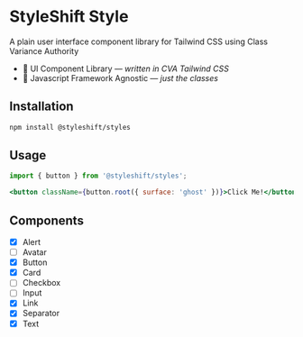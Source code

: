 # StyleShift Style

A plain user interface component library for Tailwind CSS using Class Variance Authority

- 🎨 UI Component Library — _written in CVA Tailwind CSS_
- 🎯 Javascript Framework Agnostic — _just the classes_

## Installation

```bash
npm install @styleshift/styles
```

## Usage

```jsx
import { button } from '@styleshift/styles';

<button className={button.root({ surface: 'ghost' })}>Click Me!</button>;
```

## Components

- [x] Alert
- [ ] Avatar
- [x] Button
- [x] Card
- [ ] Checkbox
- [ ] Input
- [x] Link
- [x] Separator
- [x] Text
